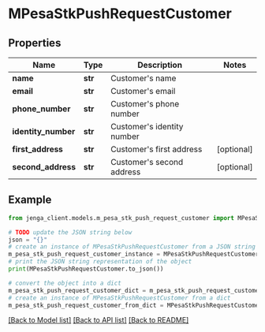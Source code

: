# MPesaStkPushRequestCustomer


## Properties

Name | Type | Description | Notes
------------ | ------------- | ------------- | -------------
**name** | **str** | Customer&#39;s name | 
**email** | **str** | Customer&#39;s email | 
**phone_number** | **str** | Customer&#39;s phone number | 
**identity_number** | **str** | Customer&#39;s identity number | 
**first_address** | **str** | Customer&#39;s first address | [optional] 
**second_address** | **str** | Customer&#39;s second address | [optional] 

## Example

```python
from jenga_client.models.m_pesa_stk_push_request_customer import MPesaStkPushRequestCustomer

# TODO update the JSON string below
json = "{}"
# create an instance of MPesaStkPushRequestCustomer from a JSON string
m_pesa_stk_push_request_customer_instance = MPesaStkPushRequestCustomer.from_json(json)
# print the JSON string representation of the object
print(MPesaStkPushRequestCustomer.to_json())

# convert the object into a dict
m_pesa_stk_push_request_customer_dict = m_pesa_stk_push_request_customer_instance.to_dict()
# create an instance of MPesaStkPushRequestCustomer from a dict
m_pesa_stk_push_request_customer_from_dict = MPesaStkPushRequestCustomer.from_dict(m_pesa_stk_push_request_customer_dict)
```
[[Back to Model list]](../README.md#documentation-for-models) [[Back to API list]](../README.md#documentation-for-api-endpoints) [[Back to README]](../README.md)



